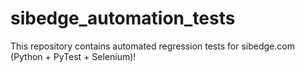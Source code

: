 # sibedge_automation_tests
This repository contains automated regression tests for sibedge.com (Python + PyTest + Selenium)!

